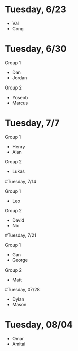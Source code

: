 # Tuesday, 6/23

* Val
* Cong



# Tuesday, 6/30

Group 1
 * Dan
 * Jordan

Group 2
 * Yoseob
 * Marcus



# Tuesday, 7/7

Group 1
  * Henry
  * Alan

Group 2
  * Lukas

  

#Tuesday, 7/14

Group 1
  * Leo

Group 2
  * David
  * Nic


#Tuesday, 7/21

Group 1
  * Gan
  * George

Group 2
  * Matt


#Tuesday, 07/28

  * Dylan
  * Mason


# Tuesday, 08/04

  * Omar
  * Amitai
